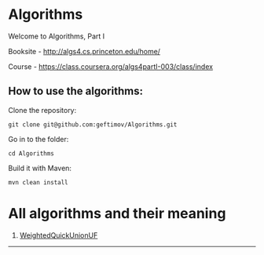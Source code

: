 Algorithms
==========

Welcome to Algorithms, Part I

Booksite - http://algs4.cs.princeton.edu/home/

Course   - https://class.coursera.org/algs4partI-003/class/index

How to use the algorithms:
--------------------------

Clone the repository:
```
git clone git@github.com:geftimov/Algorithms.git
```
Go in to the folder:
```
cd Algorithms
```
Build it with Maven:
```
mvn clean install
```

All algorithms and their meaning
================================

1. [WeightedQuickUnionUF](https://github.com/geftimov/Algorithms/tree/master/readme/QuickUnion.md)
--------------------------------------------------------------------------

